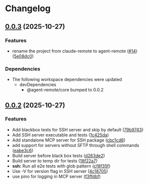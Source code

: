 # Changelog

## [0.0.3](https://github.com/loderunner/claude-remote/compare/ssh-v0.0.2...ssh-v0.0.3) (2025-10-27)


### Features

* rename the project from claude-remote to agent-remote ([#14](https://github.com/loderunner/claude-remote/issues/14)) ([5e08dc0](https://github.com/loderunner/claude-remote/commit/5e08dc03be92be71721d697b6ecfb66fd5a8f12d))


### Dependencies

* The following workspace dependencies were updated
  * devDependencies
    * @agent-remote/core bumped to 0.0.2

## [0.0.2](https://github.com/loderunner/agent-remote/compare/ssh-v0.0.1...ssh-v0.0.2) (2025-10-27)


### Features

* Add blackbox tests for SSH server and skip by default ([79b9743](https://github.com/loderunner/agent-remote/commit/79b9743ec6b89a4a7b6180c318c3fad6107662ce))
* Add SSH server executable and tests ([1c425da](https://github.com/loderunner/agent-remote/commit/1c425da64e7db7db1be71cf7c9f56c0fc8dfd2a5))
* Add standalone MCP server for SSH package ([cbc1cd6](https://github.com/loderunner/agent-remote/commit/cbc1cd6ac41ad20783f2580278de723005309a2b))
* add support for servers without SFTP through shell commands ([eabe3c6](https://github.com/loderunner/agent-remote/commit/eabe3c6da974fca6762773e5865b7dbf754840af))
* Build server before black box tests ([d263de2](https://github.com/loderunner/agent-remote/commit/d263de25d3c2eb3b942f5575e895e24cd9454e08))
* Build server to temp dir for tests ([18f22a7](https://github.com/loderunner/agent-remote/commit/18f22a761fa816642819d4b2ffbe8ee86b6b7a9d))
* **ssh:** Run all e2e tests with glob pattern ([cf8f35f](https://github.com/loderunner/agent-remote/commit/cf8f35ff2df7445c7fdc93ef8aaaa18d85708a0e))
* Use -V for version flag in SSH server ([4c18705](https://github.com/loderunner/agent-remote/commit/4c187055d0047616eea8426d7b3cb521a318d9f3))
* use pino for logging in MCP server ([f3ffdbf](https://github.com/loderunner/agent-remote/commit/f3ffdbf77865629418c45ff858266ead3b63e307))
